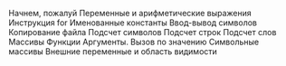 Начнем, пожалуй
Переменные и арифметические выражения
Инструкция for
Именованные константы
Ввод-вывод символов
Копирование файла
Подсчет символов
Подсчет строк
Подсчет слов
Массивы
Функции
Аргументы. Вызов по значению
Символьные массивы
Внешние переменные и область видимости